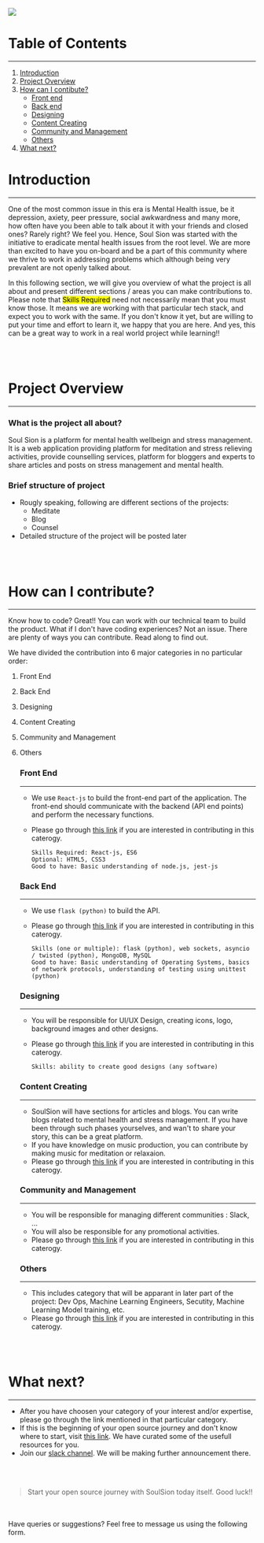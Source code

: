 ![](https://opensource.guide/assets/images/illos/beginners.svg)

# Table of Contents

***
1) [Introduction](#Intro) 
2) [Project Overview](#ProjectOverview)
3) [How can I contibute?](#Contribute)
    * [Front end](#FrontEnd)
    * [Back end](#BackEnd)
	* [Designing](#Design)
    * [Content Creating](#Create)
    * [Community and Management](#Manage)
    * [Others](#Others)
4) [What next?](#Next)



# <div id="Intro">Introduction</div>

***

One of the most common issue in this era is Mental Health issue, be it depression, axiety, peer pressure, social awkwardness and many more, how often have you been able to talk about it with your friends and closed ones? Rarely right? We feel you. Hence, Soul Sion was started with the initiative to eradicate mental health issues from the root level. We are more than excited to have you on-board and be a part of this community where we thrive to work in addressing problems which although being very prevalent are not openly talked about. 

In this following section, we will give you overview of what the project is all about and present different sections / areas you can make contributions to. Please note that <mark>Skills Required</mark> need not necessarily mean that you must know those. It means we are working with that particular tech stack, and expect you to work with the same. If you don't know it yet, but are willing to put your time and effort to learn it, we happy that you are here. And yes, this can be a great way to work in a real world project while learning!!

<br/>
<br/>

# <div id="ProjectOverview">Project Overview</div>

***

### What is the project all about?
Soul Sion is a platform for mental health wellbeign and stress management. It is a web application providing platform for meditation and stress relieving activities, provide counselling services, platform for bloggers and experts to share articles and posts on stress management and mental health.

### Brief structure of project
* Rougly speaking, following are different sections of the projects:
	* Meditate
	* Blog
	* Counsel
* Detailed structure of the project will be posted later

<br/>
<br/>

# <div id="Contribute">How can I contribute?</div>

***

Know how to code? Great!! You can work with our technical team to build the product. 
What if I don't have coding experiences? Not an issue. There are plenty of ways you can contribute. Read along to find out.

We have divided the contribution into 6 major categories in no particular order:

 1) Front End
 2) Back End
 3) Designing
 4) Content Creating
 5) Community and Management
 6) Others

	### <div id="FrontEnd">Front End</div>

	***

	* We use ```React-js``` to build the front-end part of the application. The front-end should communicate with the backend (API end points) and perform the necessary functions.
	* Please go through [this link](contribute_front-end) if you are interested in contributing in this caterogy.

		```
		Skills Required: React-js, ES6
		Optional: HTML5, CSS3
		Good to have: Basic understanding of node.js, jest-js
		```

	### <div id="BackEnd">Back End</div>

	***

	* We use ```flask (python)``` to build the API.
	* Please go through [this link](contribute_back-end) if you are interested in contributing in this caterogy.

		```
		Skills (one or multiple): flask (python), web sockets, asyncio / twisted (python), MongoDB, MySQL
		Good to have: Basic understanding of Operating Systems, basics of network protocols, understanding of testing using unittest (python)
		```


	### <div id="Design">Designing</div>

	***

	* You will be responsible for UI/UX Design, creating icons, logo, background images and other designs.
	* Please go through [this link](contribute_design) if you are interested in contributing in this caterogy.

		```
		Skills: ability to create good designs (any software)
		```

	### <div id="Create">Content Creating</div>

	***

	* SoulSion will have sections for articles and blogs. You can write blogs related to mental health and stress management. If you have been through such phases yourselves, and wan't to share your story, this can be a great platform.
	* If you have knowledge on music production, you can contribute by making music for meditation or relaxaion.
	* Please go through [this link](contribute_create) if you are interested in contributing in this caterogy.




	### <div id="Manage">Community and Management</div>

	***

	* You will be responsible for managing different communities : Slack, ...
	* You will also be responsible for any promotional activities.
	* Please go through [this link](contribute_community) if you are interested in contributing in this caterogy.


	### <div id="Others">Others</div>

	***

	* This includes category that will be apparant in later part of the project: Dev Ops, Machine Learning Engineers, Secutity, Machine Learning Model training, etc.
	* Please go through [this link](contribute_others) if you are interested in contributing in this caterogy.



<br/>
<br/>

# <div id="Next">What next?</div>

***

* After you have choosen your category of your interest and/or expertise, please go through the link mentioned in that particular category.
* If this is the beginning of your open source journey and don't know where to start, visit [this link](contribute_resources). We have curated some of the usefull resources for you.
* Join  our [slack channel](https://join.slack.com/t/newworkspace-0vc3231/shared_invite/zt-kbpbgik6-HDxMwdHS_LxWYimZn6VPlw). We will be making further announcement there.
<br/>
<br/>

> Start your open source journey with SoulSion today itself. Good luck!!

<br/><br/>
Have queries or suggestions?  Feel free to message us using the following form.
